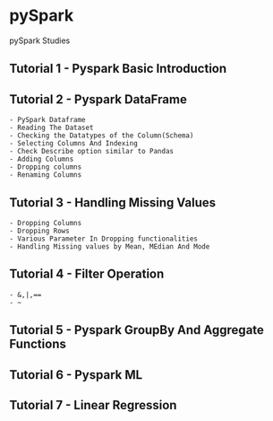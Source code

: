 # pySpark
pySpark Studies

## Tutorial 1 - Pyspark Basic Introduction
## Tutorial 2 - Pyspark DataFrame
    - PySpark Dataframe 
    - Reading The Dataset
    - Checking the Datatypes of the Column(Schema)
    - Selecting Columns And Indexing
    - Check Describe option similar to Pandas
    - Adding Columns
    - Dropping columns
    - Renaming Columns

## Tutorial 3 - Handling Missing Values
    - Dropping Columns
    - Dropping Rows
    - Various Parameter In Dropping functionalities
    - Handling Missing values by Mean, MEdian And Mode
## Tutorial 4 - Filter Operation
    - &,|,==
    - ~
## Tutorial 5 - Pyspark GroupBy And Aggregate Functions

## Tutorial 6 - Pyspark ML

## Tutorial 7 - Linear Regression